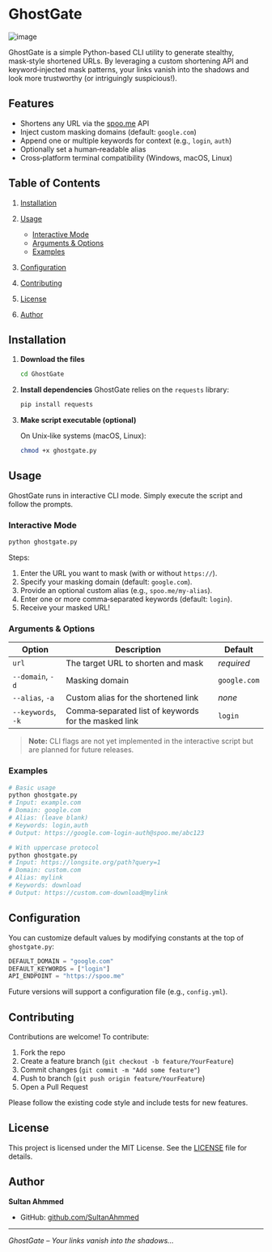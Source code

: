 # GhostGate

![image](https://github.com/user-attachments/assets/3f822cb4-ce15-4095-b04e-797a7dc29fb1)


GhostGate is a simple Python-based CLI utility to generate stealthy, mask‑style shortened URLs. By leveraging a custom shortening API and keyword‑injected mask patterns, your links vanish into the shadows and look more trustworthy (or intriguingly suspicious!).

## Features

* Shortens any URL via the [spoo.me](https://spoo.me) API
* Inject custom masking domains (default: `google.com`)
* Append one or multiple keywords for context (e.g., `login`, `auth`)
* Optionally set a human‑readable alias
* Cross‑platform terminal compatibility (Windows, macOS, Linux)

## Table of Contents

1. [Installation](#installation)
2. [Usage](#usage)

   * [Interactive Mode](#interactive-mode)
   * [Arguments & Options](#arguments--options)
   * [Examples](#examples)
3. [Configuration](#configuration)
4. [Contributing](#contributing)
5. [License](#license)
6. [Author](#author)

## Installation

1. **Download the files**

   ```bash
   cd GhostGate
   ```

2. **Install dependencies**
   GhostGate relies on the `requests` library:

   ```bash
   pip install requests
   ```

3. **Make script executable (optional)**

   On Unix‑like systems (macOS, Linux):

   ```bash
   chmod +x ghostgate.py
   ```

## Usage

GhostGate runs in interactive CLI mode. Simply execute the script and follow the prompts.

### Interactive Mode

```bash
python ghostgate.py
```

Steps:

1. Enter the URL you want to mask (with or without `https://`).
2. Specify your masking domain (default: `google.com`).
3. Provide an optional custom alias (e.g., `spoo.me/my-alias`).
4. Enter one or more comma‑separated keywords (default: `login`).
5. Receive your masked URL!

### Arguments & Options

| Option             | Description                                          | Default      |
| ------------------ | ---------------------------------------------------- | ------------ |
| `url`              | The target URL to shorten and mask                   | *required*   |
| `--domain`, `-d`   | Masking domain                                       | `google.com` |
| `--alias`, `-a`    | Custom alias for the shortened link                  | *none*       |
| `--keywords`, `-k` | Comma‑separated list of keywords for the masked link | `login`      |

> **Note:** CLI flags are not yet implemented in the interactive script but are planned for future releases.

### Examples

```bash
# Basic usage
python ghostgate.py
# Input: example.com
# Domain: google.com
# Alias: (leave blank)
# Keywords: login,auth
# Output: https://google.com-login-auth@spoo.me/abc123

# With uppercase protocol
python ghostgate.py
# Input: https://longsite.org/path?query=1
# Domain: custom.com
# Alias: mylink
# Keywords: download
# Output: https://custom.com-download@mylink
```

## Configuration

You can customize default values by modifying constants at the top of `ghostgate.py`:

```python
DEFAULT_DOMAIN = "google.com"
DEFAULT_KEYWORDS = ["login"]
API_ENDPOINT = "https://spoo.me"
```

Future versions will support a configuration file (e.g., `config.yml`).

## Contributing

Contributions are welcome! To contribute:

1. Fork the repo
2. Create a feature branch (`git checkout -b feature/YourFeature`)
3. Commit changes (`git commit -m "Add some feature"`)
4. Push to branch (`git push origin feature/YourFeature`)
5. Open a Pull Request

Please follow the existing code style and include tests for new features.

## License

This project is licensed under the MIT License. See the [LICENSE](LICENSE) file for details.

## Author

**Sultan Ahmmed**

* GitHub: [github.com/SultanAhmmed](https://github.com/SultanAhmmed)

---

*GhostGate – Your links vanish into the shadows...*
